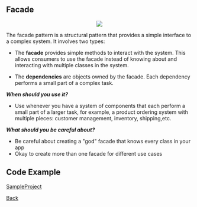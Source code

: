 ##  Facade

<p align="center">
  <image src="images/facade.png"></image>
</p>



The facade pattern is a structural pattern that provides a simple interface to a complex system.
It involves two types:

- The <b>facade</b> provides simple methods to interact with the system. This allows consumers to use the facade instead of knowing about and interacting with multiple classes in the system.

- The <b>dependencies</b> are objects owned by the facade. Each dependency performs a small part of a complex task.

***When should you use it?***

- Use whenever you have a system of components that each perform a small part of a larger task, for example, a product ordering system with multiple pieces: customer management, inventory, shipping,etc. 

***What should you be careful about?***

- Be careful about creating a "god" facade that knows every class in your app
- Okay to create more than one facade for different use cases

## Code Example
[SampleProject]

[SampleProject]: ../samples/Facade-pattern/ "SampleProject"






[Back]

[Back]: ../README.md "Back"
